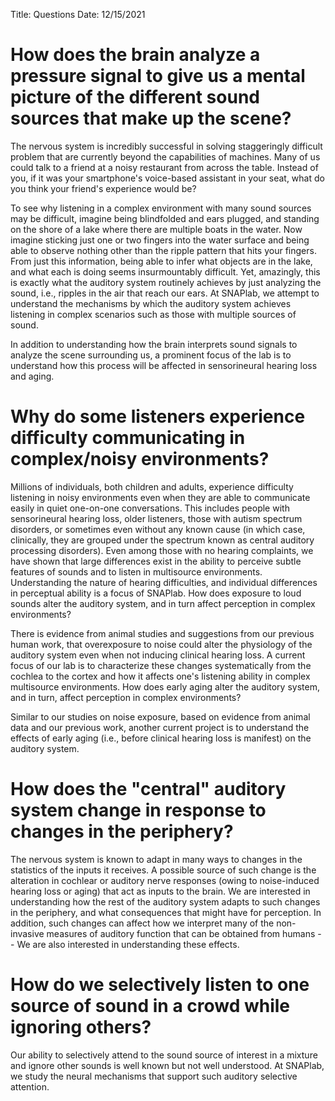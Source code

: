 Title: Questions
Date: 12/15/2021

# How does the brain analyze a pressure signal to give us a mental picture of the different sound sources that make up the scene?

The nervous system is incredibly successful in solving staggeringly difficult problem that are currently beyond the capabilities of machines. Many of us could talk to a friend at a noisy restaurant from across the table. Instead of you, if it was your smartphone's voice-based assistant in your seat, what do you think your friend's experience would be?

To see why listening in a complex environment with many sound sources may be difficult, imagine being blindfolded and ears plugged, and standing on the shore of a lake where there are multiple boats in the water. Now imagine sticking just one or two fingers into the water surface and being able to observe nothing other than the ripple pattern that hits your fingers. From just this information, being able to infer what objects are in the lake, and what each is doing seems insurmountably difficult. Yet, amazingly, this is exactly what the auditory system routinely achieves by just analyzing the sound, i.e., ripples in the air that reach our ears. At SNAPlab, we attempt to understand the mechanisms by which the auditory system achieves listening in complex scenarios such as those with multiple sources of sound.

In addition to understanding how the brain interprets sound signals to analyze the scene surrounding us, a prominent focus of the lab is to understand how this process will be affected in sensorineural hearing loss and aging.

# Why do some listeners experience difficulty communicating in complex/noisy environments?

Millions of individuals, both children and adults, experience difficulty listening in noisy environments even when they are able to communicate easily in quiet one-on-one conversations. This includes people with sensorineural hearing loss, older listeners, those with autism spectrum disorders, or sometimes even without any known cause (in which case, clinically, they are grouped under the spectrum known as central auditory processing disorders). Even among those with no hearing complaints, we have shown that large differences exist in the ability to perceive subtle features of sounds and to listen in multisource environments. Understanding the nature of hearing difficulties, and individual differences in perceptual ability is a focus of SNAPlab.
How does exposure to loud sounds alter the auditory system, and in turn affect perception in complex environments?

There is evidence from animal studies and suggestions from our previous human work, that overexposure to noise could alter the physiology of the auditory system even when not inducing clinical hearing loss.  A current focus of our lab is to characterize these changes systematically from the cochlea to the cortex and how it affects one's listening ability in complex multisource environments.
How does early aging alter the auditory system, and in turn, affect perception in complex environments?

Similar to our studies on noise exposure, based on evidence from animal data and our previous work, another current project is to understand the effects of early aging (i.e., before clinical hearing loss is manifest) on the auditory system.

# How does the "central" auditory system change in response to changes in the periphery?

The nervous system is known to adapt in many ways to changes in the statistics of the inputs it receives. A possible source of such change is the alteration in cochlear or auditory nerve responses (owing to noise-induced hearing loss or aging) that act as inputs to the brain. We are interested in understanding how the rest of the auditory system adapts to such changes in the periphery, and what consequences that might have for perception. In addition, such changes can affect how we interpret many of the non-invasive measures of auditory function that can be obtained from humans -- We are also interested in understanding these effects.

# How do we selectively listen to one source of sound in a crowd while ignoring others?

Our ability to selectively attend to the sound source of interest in a mixture and ignore other sounds is well known but not well understood. At SNAPlab, we study the neural mechanisms that support such auditory selective attention.